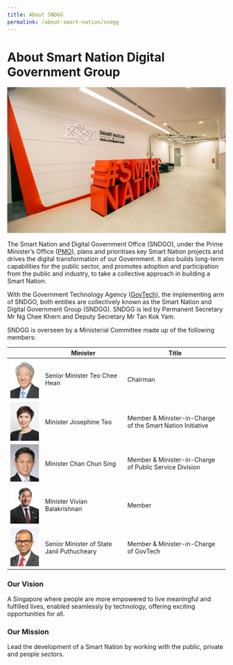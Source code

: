 ```yaml
---
title: About SNDGG
permalink: /about-smart-nation/sndgg
---
```

# About Smart Nation Digital Government Group

![Alt text for image on Isomer site](/images/abt-smart-nation/SNDGO_Office_01.jpg)

The Smart Nation and Digital Government Office (SNDGO), under the Prime Minister’s Office (<a href="https://www.pmo.gov.sg/" target="_blank">PMO</a>), plans and prioritises key Smart Nation projects and drives the digital transformation of our Government. It also builds long-term capabilities for the public sector, and promotes adoption and participation from the public and industry, to take a collective approach in building a Smart Nation.  
  
With the Government Technology Agency (<a href="https://www.tech.gov.sg/" target="_blank">GovTech</a>), the implementing arm of SNDGO, both entities are collectively known as the Smart Nation and Digital Government Group (SNDGG). SNDGG is led by Permanent Secretary Mr Ng Chee Khern and Deputy Secretary Mr Tan Kok Yam.  
  
SNDGG is overseen by a Ministerial Committee made up of the following members:
<br>

|  | **Minister** | **Title** |
| -------- | -------- | -------- |
| ![Alt text for image on Isomer site](/images/abt-smart-nation/Mr-TEO-Chee-Hean.jpg)     | Senior Minister Teo Chee Hean     | Chairman     |
| ![Alt text for image on Isomer site](/images/abt-smart-nation/Mrs-Josephine-TEO.jpg)     | Minister Josephine Teo     | Member & Minister-in-Charge of the Smart Nation Initiative     |
| ![Alt text for image on Isomer site](/images/abt-smart-nation/Mr-CHAN-Chun-Sing.jpg)    | Minister Chan Chun Sing     | Member & Minister-in-Charge of Public Service Division     |
| ![Alt text for image on Isomer site](/images/abt-smart-nation/Dr%20Vivian%20BALAKRISHNAN.png)     | Minister Vivian Balakrishnan    | Member     |
| ![Alt text for image on Isomer site](/images/abt-smart-nation/Dr-Janil.jpg)     | Senior Minister of State Janil Puthucheary    | Member & Minister-in-Charge of GovTech     |




### Our Vision

A Singapore where people are more empowered to live meaningful and fulfilled lives, enabled seamlessly by technology, offering exciting opportunities for all.

### Our Mission

Lead the development of a Smart Nation by working with the public, private and people sectors.
